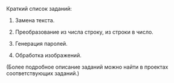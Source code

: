 Краткий список заданий:

1) Замена текста.

2) Преобразование из числа строку, из строки в число.

3) Генерация паролей.

4) Обработка изображений.

(Более подробное описание заданий можно найти в проектах соответствующих заданий.)